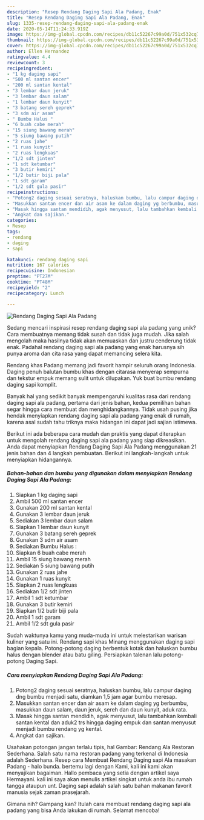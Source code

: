 ```yaml
---
description: "Resep Rendang Daging Sapi Ala Padang, Enak"
title: "Resep Rendang Daging Sapi Ala Padang, Enak"
slug: 1335-resep-rendang-daging-sapi-ala-padang-enak
date: 2020-05-14T11:24:33.919Z
image: https://img-global.cpcdn.com/recipes/db11c52267c99a0d/751x532cq70/rendang-daging-sapi-ala-padang-foto-resep-utama.jpg
thumbnail: https://img-global.cpcdn.com/recipes/db11c52267c99a0d/751x532cq70/rendang-daging-sapi-ala-padang-foto-resep-utama.jpg
cover: https://img-global.cpcdn.com/recipes/db11c52267c99a0d/751x532cq70/rendang-daging-sapi-ala-padang-foto-resep-utama.jpg
author: Ellen Hernandez
ratingvalue: 4.4
reviewcount: 3
recipeingredient:
- "1 kg daging sapi"
- "500 ml santan encer"
- "200 ml santan kental"
- "3 lembar daun jeruk"
- "3 lembar daun salam"
- "1 lembar daun kunyit"
- "3 batang sereh geprek"
- "3 sdm air asam"
- " Bumbu Halus "
- "6 buah cabe merah"
- "15 siung bawang merah"
- "5 siung bawang putih"
- "2 ruas jahe"
- "1 ruas kunyit"
- "2 ruas lengkuas"
- "1/2 sdt jinten"
- "1 sdt ketumbar"
- "3 butir kemiri"
- "1/2 butir biji pala"
- "1 sdt garam"
- "1/2 sdt gula pasir"
recipeinstructions:
- "Potong2 daging sesuai seratnya, haluskan bumbu, lalu campur daging dng bumbu menjadi satu, diamkan 1,5 jam agar bumbu meresap."
- "Masukkan santan encer dan air asam ke dalam daging yg berbumbu, masukkan daun salam, daun jeruk, sereh dan daun kunyit, aduk rata."
- "Masak hingga santan mendidih, agak menyusut, lalu tambahkan kembali santan kental dan aduk2 trs hingga daging empuk dan santan menyusut menjadi bumbu rendang yg kental."
- "Angkat dan sajikan."
categories:
- Resep
tags:
- rendang
- daging
- sapi

katakunci: rendang daging sapi 
nutrition: 167 calories
recipecuisine: Indonesian
preptime: "PT27M"
cooktime: "PT48M"
recipeyield: "2"
recipecategory: Lunch

---
```



![Rendang Daging Sapi Ala Padang](https://img-global.cpcdn.com/recipes/db11c52267c99a0d/751x532cq70/rendang-daging-sapi-ala-padang-foto-resep-utama.jpg)

Sedang mencari inspirasi resep rendang daging sapi ala padang yang unik? Cara membuatnya memang tidak susah dan tidak juga mudah. Jika salah mengolah maka hasilnya tidak akan memuaskan dan justru cenderung tidak enak. Padahal rendang daging sapi ala padang yang enak harusnya sih punya aroma dan cita rasa yang dapat memancing selera kita.

Rendang khas Padang memang jadi favorit hampir seluruh orang Indonesia. Daging penuh balutan bumbu khas dengan citarasa menyerap sempurna dan tekstur empuk memang sulit untuk dilupakan. Yuk buat bumbu rendang daging sapi komplit.

Banyak hal yang sedikit banyak mempengaruhi kualitas rasa dari rendang daging sapi ala padang, pertama dari jenis bahan, kedua pemilihan bahan segar hingga cara membuat dan menghidangkannya. Tidak usah pusing jika hendak menyiapkan rendang daging sapi ala padang yang enak di rumah, karena asal sudah tahu triknya maka hidangan ini dapat jadi sajian istimewa.


Berikut ini ada beberapa cara mudah dan praktis yang dapat diterapkan untuk mengolah rendang daging sapi ala padang yang siap dikreasikan. Anda dapat menyiapkan Rendang Daging Sapi Ala Padang menggunakan 21 jenis bahan dan 4 langkah pembuatan. Berikut ini langkah-langkah untuk menyiapkan hidangannya.

<!--inarticleads1-->

##### Bahan-bahan dan bumbu yang digunakan dalam menyiapkan Rendang Daging Sapi Ala Padang:

1. Siapkan 1 kg daging sapi
1. Ambil 500 ml santan encer
1. Gunakan 200 ml santan kental
1. Gunakan 3 lembar daun jeruk
1. Sediakan 3 lembar daun salam
1. Siapkan 1 lembar daun kunyit
1. Gunakan 3 batang sereh geprek
1. Gunakan 3 sdm air asam
1. Sediakan  Bumbu Halus :
1. Siapkan 6 buah cabe merah
1. Ambil 15 siung bawang merah
1. Sediakan 5 siung bawang putih
1. Gunakan 2 ruas jahe
1. Gunakan 1 ruas kunyit
1. Siapkan 2 ruas lengkuas
1. Sediakan 1/2 sdt jinten
1. Ambil 1 sdt ketumbar
1. Gunakan 3 butir kemiri
1. Siapkan 1/2 butir biji pala
1. Ambil 1 sdt garam
1. Ambil 1/2 sdt gula pasir


Sudah waktunya kamu yang muda-muda ini untuk melestarikan warisan kuliner yang satu ini. Rendang sapi khas Minang menggunakan daging sapi bagian kepala. Potong-potong daging berbentuk kotak dan haluskan bumbu halus dengan blender atau batu giling. Persiapkan talenan lalu potong-potong Daging Sapi. 

<!--inarticleads2-->

##### Cara menyiapkan Rendang Daging Sapi Ala Padang:

1. Potong2 daging sesuai seratnya, haluskan bumbu, lalu campur daging dng bumbu menjadi satu, diamkan 1,5 jam agar bumbu meresap.
1. Masukkan santan encer dan air asam ke dalam daging yg berbumbu, masukkan daun salam, daun jeruk, sereh dan daun kunyit, aduk rata.
1. Masak hingga santan mendidih, agak menyusut, lalu tambahkan kembali santan kental dan aduk2 trs hingga daging empuk dan santan menyusut menjadi bumbu rendang yg kental.
1. Angkat dan sajikan.


Usahakan potongan jangan terlalu tipis, hal Gambar: Rendang Ala Restoran Sederhana. Salah satu nama restoran padang yang terkenal di Indonesia adalah Sederhana. Resep cara Membuat Rendang Daging sapi Ala masakan Padang - halo bunda. bertemu lagi dengan Kami, kali ini kami akan menyajikan bagaiman. Hallo pembaca yang setia dengan artikel saya Hermayani. kali ini saya akan menulis artikel singkat untuk anda ibu rumah tangga ataupun unt. Daging sapi adalah salah satu bahan makanan favorit manusia sejak zaman prasejarah. 

Gimana nih? Gampang kan? Itulah cara membuat rendang daging sapi ala padang yang bisa Anda lakukan di rumah. Selamat mencoba!
